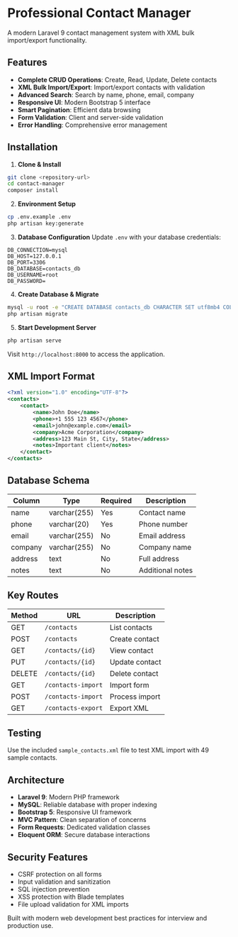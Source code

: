 # Professional Contact Manager

A modern Laravel 9 contact management system with XML bulk import/export functionality.

## Features

- **Complete CRUD Operations**: Create, Read, Update, Delete contacts
- **XML Bulk Import/Export**: Import/export contacts with validation
- **Advanced Search**: Search by name, phone, email, company
- **Responsive UI**: Modern Bootstrap 5 interface
- **Smart Pagination**: Efficient data browsing
- **Form Validation**: Client and server-side validation
- **Error Handling**: Comprehensive error management

## Installation

1. **Clone & Install**
```bash
git clone <repository-url>
cd contact-manager
composer install
```

2. **Environment Setup**
```bash
cp .env.example .env
php artisan key:generate
```

3. **Database Configuration**
Update `.env` with your database credentials:
```env
DB_CONNECTION=mysql
DB_HOST=127.0.0.1
DB_PORT=3306
DB_DATABASE=contacts_db
DB_USERNAME=root
DB_PASSWORD=
```

4. **Create Database & Migrate**
```bash
mysql -u root -e "CREATE DATABASE contacts_db CHARACTER SET utf8mb4 COLLATE utf8mb4_unicode_ci;"
php artisan migrate
```

5. **Start Development Server**
```bash
php artisan serve
```

Visit `http://localhost:8000` to access the application.

## XML Import Format

```xml
<?xml version="1.0" encoding="UTF-8"?>
<contacts>
    <contact>
        <name>John Doe</name>
        <phone>+1 555 123 4567</phone>
        <email>john@example.com</email>
        <company>Acme Corporation</company>
        <address>123 Main St, City, State</address>
        <notes>Important client</notes>
    </contact>
</contacts>
```

## Database Schema

| Column | Type | Required | Description |
|--------|------|----------|-------------|
| name | varchar(255) | Yes | Contact name |
| phone | varchar(20) | Yes | Phone number |
| email | varchar(255) | No | Email address |
| company | varchar(255) | No | Company name |
| address | text | No | Full address |
| notes | text | No | Additional notes |

## Key Routes

| Method | URL | Description |
|--------|-----|-------------|
| GET | `/contacts` | List contacts |
| POST | `/contacts` | Create contact |
| GET | `/contacts/{id}` | View contact |
| PUT | `/contacts/{id}` | Update contact |
| DELETE | `/contacts/{id}` | Delete contact |
| GET | `/contacts-import` | Import form |
| POST | `/contacts-import` | Process import |
| GET | `/contacts-export` | Export XML |

## Testing

Use the included `sample_contacts.xml` file to test XML import with 49 sample contacts.

## Architecture

- **Laravel 9**: Modern PHP framework
- **MySQL**: Reliable database with proper indexing
- **Bootstrap 5**: Responsive UI framework
- **MVC Pattern**: Clean separation of concerns
- **Form Requests**: Dedicated validation classes
- **Eloquent ORM**: Secure database interactions

## Security Features

- CSRF protection on all forms
- Input validation and sanitization
- SQL injection prevention
- XSS protection with Blade templates
- File upload validation for XML imports

Built with modern web development best practices for interview and production use.